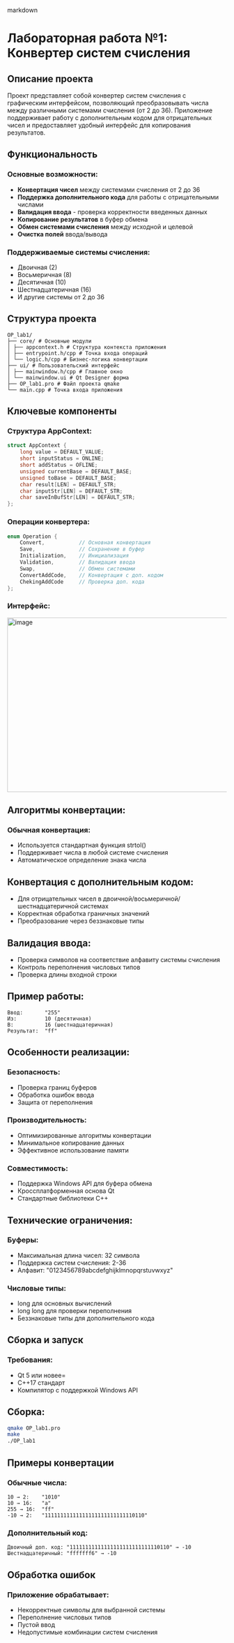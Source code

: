 markdown
# Лабораторная работа №1: Конвертер систем счисления

## Описание проекта

Проект представляет собой конвертер систем счисления с графическим интерфейсом, позволяющий преобразовывать числа между различными системами счисления (от 2 до 36). Приложение поддерживает работу с дополнительным кодом для отрицательных чисел и предоставляет удобный интерфейс для копирования результатов.

## Функциональность

### Основные возможности:
- **Конвертация чисел** между системами счисления от 2 до 36
- **Поддержка дополнительного кода** для работы с отрицательными числами
- **Валидация ввода** - проверка корректности введенных данных
- **Копирование результатов** в буфер обмена
- **Обмен системами счисления** между исходной и целевой
- **Очистка полей** ввода/вывода

### Поддерживаемые системы счисления:
- Двоичная (2)
- Восьмеричная (8)
- Десятичная (10)
- Шестнадцатеричная (16)
- И другие системы от 2 до 36

## Структура проекта
```
OP_lab1/
├── core/ # Основные модули
│ ├── appcontext.h # Структура контекста приложения
│ ├── entrypoint.h/cpp # Точка входа операций
│ └── logic.h/cpp # Бизнес-логика конвертации
├── ui/ # Пользовательский интерфейс
│ ├── mainwindow.h/cpp # Главное окно
│ └── mainwindow.ui # Qt Designer форма
├── OP_lab1.pro # Файл проекта qmake
└── main.cpp # Точка входа приложения
```


## Ключевые компоненты

### Структура AppContext:
```cpp
struct AppContext {
    long value = DEFAULT_VALUE;
    short inputStatus = ONLINE;
    short addStatus = OFLINE;
    unsigned currentBase = DEFAULT_BASE;
    unsigned toBase = DEFAULT_BASE;
    char result[LEN] = DEFAULT_STR;
    char inputStr[LEN] = DEFAULT_STR;
    char saveInBufStr[LEN] = DEFAULT_STR;
};
```
### Операции конвертера:
```cpp
enum Operation {
    Convert,           // Основная конвертация
    Save,              // Сохранение в буфер
    Initialization,    // Инициализация
    Validation,        // Валидация ввода
    Swap,              // Обмен системами
    ConvertAddCode,    // Конвертация с доп. кодом
    ChekingAddCode     // Проверка доп. кода
};
```

### Интерфейс:
<img width="900" height="400" alt="image" src="https://github.com/user-attachments/assets/1b806123-06bf-4fb7-88f0-725910f02f81" />


## Алгоритмы конвертации:
### Обычная конвертация:
- Используется стандартная функция strtol()
- Поддерживает числа в любой системе счисления
- Автоматическое определение знака числа
  
## Конвертация с дополнительным кодом:
- Для отрицательных чисел в двоичной/восьмеричной/шестнадцатеричной системах
- Корректная обработка граничных значений
- Преобразование через беззнаковые типы

## Валидация ввода:
- Проверка символов на соответствие алфавиту системы счисления
- Контроль переполнения числовых типов
- Проверка длины входной строки

## Пример работы:
```text
Ввод:       "255"
Из:         10 (десятичная)
В:          16 (шестнадцатеричная)
Результат:  "ff"
```
## Особенности реализации:
### Безопасность:
- Проверка границ буферов
- Обработка ошибок ввода
- Защита от переполнения

### Производительность:
- Оптимизированные алгоритмы конвертации
- Минимальное копирование данных
- Эффективное использование памяти

### Совместимость:
- Поддержка Windows API для буфера обмена
- Кроссплатформенная основа Qt
- Стандартные библиотеки C++

## Технические ограничения:
### Буферы:
- Максимальная длина чисел: 32 символа
- Поддержка систем счисления: 2-36
- Алфавит: "0123456789abcdefghijklmnopqrstuvwxyz"

### Числовые типы:
- long для основных вычислений
- long long для проверки переполнения
- Беззнаковые типы для дополнительного кода

## Сборка и запуск
### Требования:
- Qt 5 или новее=
- C++17 стандарт
- Компилятор с поддержкой Windows API

## Сборка:
```bash
qmake OP_lab1.pro
make
./OP_lab1
```
## Примеры конвертации
### Обычные числа:
```text
10 → 2:    "1010"
10 → 16:   "a"
255 → 16:  "ff"
-10 → 2:   "11111111111111111111111111110110"
```
### Дополнительный код:
```text
Двоичный доп. код: "11111111111111111111111111110110" → -10
Шестнадцатеричный: "fffffff6" → -10
```
## Обработка ошибок
### Приложение обрабатывает:
- Некорректные символы для выбранной системы
- Переполнение числовых типов
- Пустой ввод
- Недопустимые комбинации систем счисления
